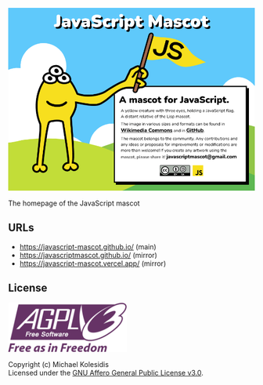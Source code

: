 ![Screenshot](./screenshot-01.png)

The homepage of the JavaScript mascot

## URLs

- <https://javascript-mascot.github.io/> (main)
- <https://javascriptmascot.github.io/> (mirror)
- <https://javascript-mascot.vercel.app/> (mirror)

## License

<a href="https://www.gnu.org/licenses/agpl-3.0.html"><img src="./assets/agpl.svg" height="100px" /></a>

Copyright (c) Michael Kolesidis  
Licensed under the [GNU Affero General Public License v3.0](https://www.gnu.org/licenses/agpl-3.0.html).
